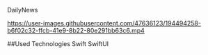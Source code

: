  DailyNews

https://user-images.githubusercontent.com/47636123/194494258-b6f02c32-ffcb-41e9-8b22-80e291bb63c6.mp4

##Used Technologies
Swift
SwiftUI


